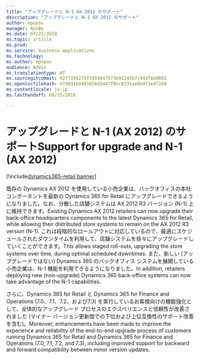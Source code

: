 ```yaml
---
title: "アップグレードと N-1 AX 2012 のサポート"
description: "アップグレードと N-1 AX 2012 のサポート"
author: epopov
manager: AnnBe
ms.date: 07/22/2018
ms.topic: article
ms.prod: 
ms.service: business-applications
ms.technology: 
ms.author: epopov
audience: Admin
ms.translationtype: HT
ms.sourcegitcommit: 62ff356275ffd55047573b9224fb7c94df8dd602
ms.openlocfilehash: e79031b9485656d3d47f92c6231ae8edf3ed7249
ms.contentlocale: ja-jp
ms.lasthandoff: 08/15/2018

---
```

#  <a name="support-for-upgrade-and-n-1-ax-2012"></a><span data-ttu-id="5d66c-103">アップグレードと N-1 (AX 2012) のサポート</span><span class="sxs-lookup"><span data-stu-id="5d66c-103">Support for upgrade and N-1 (AX 2012)</span></span>

[!include[dynamics365-retail banner](../includes/dynamics365-retail.md)]




<span data-ttu-id="5d66c-104">既存の Dynamics AX 2012 を使用している小売企業は、バックオフィスの本社コンポーネントを最新の Dynamics 365 for Retail にアップグレードできるようになりました。なお、分散した店舗システムは AX 2012 R3 バージョン (N-1) 上に維持できます。</span><span class="sxs-lookup"><span data-stu-id="5d66c-104">Existing Dynamics AX 2012 retailers can now upgrade their back-office headquarters components to the latest Dynamics 365 for Retail, while allowing their distributed store systems to remain on the AX 2012 R3 version (N-1).</span></span>
<span data-ttu-id="5d66c-105">これは段階的なロールアウトに対応しているので、最適にスケジュールされたダウンタイムを利用して、店舗システムを徐々にアップグレードしていくことができます。</span><span class="sxs-lookup"><span data-stu-id="5d66c-105">This allows staged roll-outs, upgrading the store systems over time, during optimal scheduled downtimes.</span></span> <span data-ttu-id="5d66c-106">また、新しい (アップグレードではない) Dynamics 365 のバックオフィス システムを展開している小売企業は、N-1 機能を利用できるようになりました。</span><span class="sxs-lookup"><span data-stu-id="5d66c-106">In addition, retailers deploying new (non-upgrade) Dynamics 365 back-office systems can now take advantage of the N-1 capabilities.</span></span>

<span data-ttu-id="5d66c-107">さらに、Dynamics 365 for Retail と Dynamics 365 for Finance and Operations (7.0、7.1、7.2、および7.3) を実行しているお客様向けの機能強化として、全体的なアップグレード プロセスのエクスペリエンスと信頼性が改善されました (マイナー バージョン更新間での下位および上位互換性のサポート改善を含む)。</span><span class="sxs-lookup"><span data-stu-id="5d66c-107">Moreover, enhancements have been made to improve the experience and reliability of the end-to-end upgrade process of customers running Dynamics 365 for Retail and Dynamics 365 for Finance and Operations (7.0, 7.1, 7.2, and 7.3), including improved support for backward and forward compatibility between minor version updates.</span></span>

